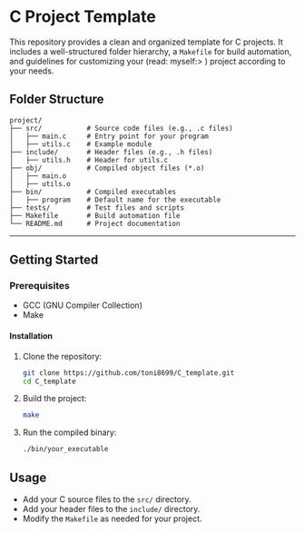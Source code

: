 # C Project Template

This repository provides a clean and organized template for C projects. It includes a well-structured folder hierarchy, a `Makefile` for build automation, and guidelines for customizing your (read: myself:> ) project according to your needs.

## Folder Structure
```
project/
├── src/           # Source code files (e.g., .c files)
│   ├── main.c     # Entry point for your program
│   ├── utils.c    # Example module
├── include/       # Header files (e.g., .h files)
│   ├── utils.h    # Header for utils.c
├── obj/           # Compiled object files (*.o)
│   ├── main.o
│   ├── utils.o
├── bin/           # Compiled executables
│   ├── program    # Default name for the executable
├── tests/         # Test files and scripts
├── Makefile       # Build automation file
└── README.md      # Project documentation
```

---

## Getting Started

### Prerequisites

- GCC (GNU Compiler Collection)
- Make

#### Installation

1. Clone the repository:
    ```sh
    git clone https://github.com/toni8699/C_template.git
    cd C_template
    ```

2. Build the project:
    ```sh
    make
    ```

3. Run the compiled binary:
    ```sh
    ./bin/your_executable
    ```

## Usage

- Add your C source files to the `src/` directory.
- Add your header files to the `include/` directory.
- Modify the `Makefile` as needed for your project.

